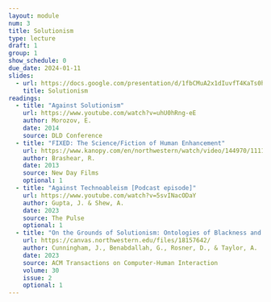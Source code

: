 ```yaml
---
layout: module
num: 3
title: Solutionism
type: lecture
draft: 1
group: 1
show_schedule: 0
due_date: 2024-01-11
slides:
  - url: https://docs.google.com/presentation/d/1fbCMuA2x1dIuvfT4KaTs0hG-m2wkbiZsUEmpsbpxaGs/edit?usp=sharing
    title: Solutionism
readings:
  - title: "Against Solutionism"
    url: https://www.youtube.com/watch?v=uhU0hRng-eE
    author: Morozov, E.
    date: 2014
    source: DLD Conference
  - title: "FIXED: The Science/Fiction of Human Enhancement"
    url: https://www.kanopy.com/en/northwestern/watch/video/144970/11111144
    author: Brashear, R.
    date: 2013
    source: New Day Films
    optional: 1
  - title: "Against Technoableism [Podcast episode]"
    url: https://www.youtube.com/watch?v=5svINacODaY
    author: Gupta, J. & Shew, A.
    date: 2023
    source: The Pulse
    optional: 1
  - title: "On the Grounds of Solutionism: Ontologies of Blackness and HCI"
    url: https://canvas.northwestern.edu/files/18157642/
    author: Cunningham, J., Benabdallah, G., Rosner, D., & Taylor, A.
    date: 2023
    source: ACM Transactions on Computer-Human Interaction
    volume: 30
    issue: 2
    optional: 1
---
```



